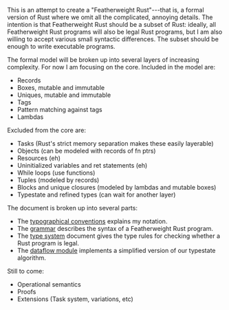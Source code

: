 This is an attempt to create a "Featherweight Rust"---that is, a
formal version of Rust where we omit all the complicated, annoying
details.  The intention is that Featherweight Rust should be a subset
of Rust: ideally, all Featherweight Rust programs will also be legal
Rust programs, but I am also willing to accept various small syntactic
differences. The subset should be enough to write executable programs.

The formal model will be broken up into several layers of increasing
complexity.  For now I am focusing on the core.  Included in the model are:

- Records
- Boxes, mutable and immutable
- Uniques, mutable and immutable
- Tags
- Pattern matching against tags
- Lambdas

Excluded from the core are:

- Tasks (Rust's strict memory separation makes these easily layerable)
- Objects (can be modeled with records of fn ptrs)
- Resources (eh)
- Uninitialized variables and ret statements (eh)
- While loops (use functions)
- Tuples (modeled by records)
- Blocks and unique closures (modeled by lambdas and mutable boxes)
- Typestate and refined types (can wait for another layer)

The document is broken up into several parts:

- The [typographical conventions][tc] explains my notation.
- The [grammar][gr] describes the
  syntax of a Featherweight Rust program.
- The [type system][ts] document gives the type rules for checking
  whether a Rust program is legal.
- The [dataflow module][df] implements a simplified version of our
  typestate algorithm.

Still to come:

- Operational semantics
- Proofs
- Extensions (Task system, variations, etc)

[tc]: rust-formal/blog/master/core/notation.md
[gr]: rust-formal/blob/master/core/grammar.md
[ts]: rust-formal/blob/master/core/typesys.md
[df]: rust-formal/blob/master/core/dataflow.md
